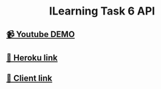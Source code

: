 <h1 align="center">ILearning Task 6 API</h1>

## [📹 Youtube DEMO](https://youtu.be/atG0Z8n5AzA)

## [🚀 Heroku link](https://ilearning-task-6-api.herokuapp.com/)

## [🔗 Client link](https://github.com/IvanHayel/ilearning-task-6-client)

